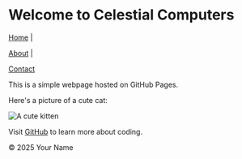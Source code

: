 <!DOCTYPE html>

<html lang="en">

<head>

<meta charset="UTF-8">

<meta name="viewport" content="width=device-width, initial-scale=1.0">
<link rel="stylesheet" href="styles.css">


</head>

<body>
<h1>Welcome to Celestial Computers</h1><nav>

<a href="index.html">Home</a> |

<a href="about.html">About</a> |

<a href="contact.html">Contact</a>

</nav>


</header>


<main>



<p>This is a simple webpage hosted on GitHub Pages.</p>

<p>Here's a picture of a cute cat:</p>
<img src="https://placekitten.com/200/300" alt="A cute kitten">


<p>Visit <a href="https://github.com">GitHub</a> to learn more about coding.</p>

</main>


<footer>

<p>&copy; 2025 Your Name</p>

</footer>

</body>

</html>
